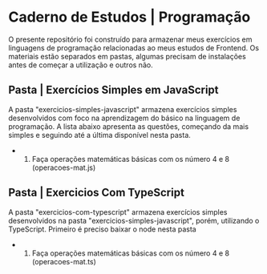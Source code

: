 # Caderno de Estudos | Programação

<p>
  O presente repositório foi construído para armazenar meus exercícios em linguagens de programação relacionadas ao meus estudos de Frontend. Os materiais estão separados em pastas, algumas precisam de instalações antes de começar a utilização e outros não. 
</p>

## Pasta | Exercícios Simples em JavaScript

<p>
  A pasta "exercicios-simples-javascript" armazena exercícios simples desenvolvidos com foco na aprendizagem do básico na linguagem de programação. A lista abaixo apresenta as questões, começando da mais simples e seguindo até a última disponível nesta pasta.
</p>

- 1) Faça operações matemáticas básicas com os número 4 e 8 (operacoes-mat.js)


## Pasta | Exercicios Com TypeScript

<p>
  A pasta "exercicios-com-typescript" armazena exercícios simples desenvolvidos na pasta "exercicios-simples-javascript", porém, utilizando o TypeScript. Primeiro é preciso baixar o node nesta pasta
</p>

- 1) Faça operações matemáticas básicas com os número 4 e 8 (operacoes-mat.ts)
